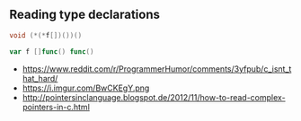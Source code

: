 ## Reading type declarations

```c
void (*(*f[])())()
```

```go
var f []func() func()
```

- https://www.reddit.com/r/ProgrammerHumor/comments/3yfpub/c_isnt_that_hard/
- https://i.imgur.com/BwCKEgY.png
- http://pointersinclanguage.blogspot.de/2012/11/how-to-read-complex-pointers-in-c.html
